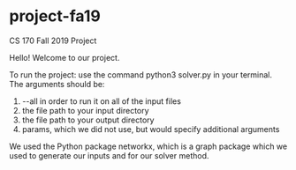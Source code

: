 # project-fa19
CS 170 Fall 2019 Project

Hello! Welcome to our project.

To run the project: use the command python3 solver.py in your terminal.
The arguments should be:
1) --all in order to run it on all of the input files
2) the file path to your input directory
3) the file path to your output directory
4) params, which we did not use, but would specify additional arguments

We used the Python package networkx, which is a graph package which we used to generate our inputs and for our solver method. 
